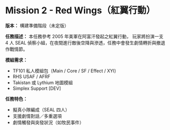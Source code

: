 # Mission 2 - Red Wings（紅翼行動）

**版本：** 構建準備階段（未定版）

**任務描述：**
本任務參考 2005 年美軍在阿富汗發起之紅翼行動，
玩家將扮演一支 4 人 SEAL 偵察小組，在夜間進行敵後空降與滲透，任務中會發生劇情轉折與撤退作戰情節。

**模組需求：**
- TF101 私人模組包（Main / Core / SF / Effect / XYI）
- RHS USAF / AFRF
- Takistan 或 Lythium 地圖模組
- Simplex Support [DEV]

**任務特色：**
- 擬真小隊編成（SEAL 四人）
- 支援劇情對話／多重選項
- 劇情觸發與突發狀況（如牧民事件）